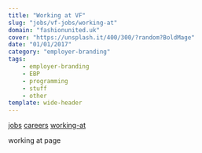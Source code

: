 ```yaml
---
title: "Working at VF"
slug: "jobs/vf-jobs/working-at"
domain: "fashionunited.uk"
cover: "https://unsplash.it/400/300/?random?BoldMage"
date: "01/01/2017"
category: "employer-branding"
tags:
    - employer-branding
    - EBP
    - programming
    - stuff
    - other
template: wide-header
---
```


[jobs](../vf-jobs) [careers](../vf-jobs/careers) [working-at](../vf-jobs/working-at)

working at page
